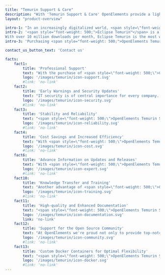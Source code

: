 ```yaml
---
title: "Temurin Support & Care"
description: "With 'Temurin Support & Care' OpenElements provide a lightweight support for the most prominent Java distribution."
layout: "product-overview"

intro-1: "In an increasingly digitalized world, <span style=\"font-weight: 500;\">Java™</span> has established itself as one of the most popular and widespread programming languages. Therefore, it's all the more important to be able to rely on professional support for the development and maintenance of Java applications, ensuring they are secure."
intro-2: '<span style="font-weight: 500;">Eclipse Temurin™</span> is a Java runtime environment based on <span style="font-weight: 500;">OpenJDK™</span> and distributed by the <span style="font-weight: 500;">Eclipse Foundation</span> under an open-source license. Eclipse Temurin is a key project of the <span style="font-weight: 500;">Adoptium™</span> Working Group, which develops and provides high-quality products and technologies for the Java ecosystem.
With over 10 million downloads per month, Eclipse Temurin is the most widely used Java runtime environment in the world. <span style="font-weight: 500;">OpenElements</span> has significantly contributed to this success as a member of the <span style="font-weight: 500;">Adoptium™</span> Working Group. Our founder <a class="link-purple" href="/about-hendrik">Hendrik Ebbers</a> is a founding member of Adoptium and a member of the Technical Steering Committee (TSC) of its predecessor, AdoptOpenJDK.'
intro-3: 'Purchasing <span style="font-weight: 500;">OpenElements Temurin Support & Care</span> provides you with a variety of benefits that enhance the performance and security of your Java applications and optimize your development process. As a member of <span style="font-weight: 500;">Adoptium™</span> and with our exceptional network within <span style="font-weight: 500;">OpenElements</span>, we directly contribute to its development. Through our activities in the Java and Open Source ecosystem, we can provide you with information and insights into the current and future developments within the Eclipse Adoptium Working Group and the OpenJDK. For more details, please visit <a class="link-purple" href="/about">our activities in the Java and Open Source ecosystem</a>.'

contact_us_button_text: 'Contact us'

facts:
    fact1:
        title: 'Professional Support'
        text: "With the purchase of <span style=\"font-weight: 500;\">OpenElements Temurin Support & Care</span>, you gain access to a team of experts who specialize in Java, OpenJDK, and the Temurin distribution. You benefit from fast, reliable, and personal assistance with technical issues, implementation questions, or other challenges."
        logo: '/images/temurin/icon-support.svg'
        #link: 'no-link'
    fact2:
        title: 'Early Warnings and Security Updates'
        text: "IT security is of central importance for every company. <span style=\"font-weight: 500;\">OpenElements Temurin Support & Care</span> ensures that you're promptly informed about relevant security updates and patches and can install them in a timely manner. Thus, you reduce the risk of security vulnerabilities and proactively protect your applications from potential threats."
        logo: '/images/temurin/icon-security.svg'
        #link: 'no-link'
    fact3:
        title: 'Stability and Reliability'
        text: "<span style=\"font-weight: 500;\">OpenElements Temurin Support & Care</span> ensures that your Java applications run on a stable and reliable platform. Through continuous support, you receive updates and bug fixes that improve the performance of your applications and identify and fix potential issues early."
        logo: '/images/temurin/icon-reliability.svg'
        #link: 'no-link'
    fact4:
        title: 'Cost Savings and Increased Efficiency'
        text: "With <span style=\"font-weight: 500;\">OpenElements Temurin Support & Care</span>, you achieve time savings as well as long-term cost savings. By continuously improving and maintaining your applications based on Eclipse Adoptium products, you reduce the risk of security vulnerabilities, minimize system downtime, and accelerate your development processes while simultaneously increasing the efficiency and productivity of your team."
        logo: '/images/temurin/icon-cost.svg'
        #link: 'no-link'
    fact6:
        title: 'Advance Information on Updates and Releases'
        text: "With <span style=\"font-weight: 500;\">OpenElements Temurin Support & Care</span>, you get early access to information about upcoming updates and releases. This allows you to better plan and ensure that your systems are always up-to-date, improving the performance."
        logo: '/images/temurin/icon-expert.svg'
        #link: 'no-link'
    fact10:
        title: 'Knowledge Transfer and Training'
        text: "Another advantage of <span style=\"font-weight: 500;\">OpenElements Temurin Support & Care</span> is access to essential know-how and expertise on Eclipse Adoptium and OpenJDK. You'll have the opportunity to efficiently train your development team in the latest Java technologies and tools and get firsthand information on current developments in the Java ecosystem."
        logo: '/images/temurin/icon-training.svg'
        #link: 'no-link'
    fact11:
        title: 'High-quality and Enhanced Documentation'
        text: "<span style=\"font-weight: 500;\">OpenElements Temurin Support & Care</span> not only provides you with direct access to experienced Java experts, but it also offers improved and comprehensive documentation of all Eclipse Adoptium projects in both German and English. This documentation is tailored based on our customers' needs and helps you exploit the full potential of Temurin."
        logo: '/images/temurin/icon-documentation.svg'
        link: 'no-link'
    fact12:
        title: 'Support for the Open Source Community'
        text: "At OpenElements we're proud not only to provide top-notch support for Eclipse Temurin, but also actively contribute to the further development of Temurin and other Adoptium Working Group projects. We believe the success of open source projects like Temurin is based on the collaboration and commitment of the entire community. That's why we invest a portion of the profits from <span style=\"font-weight: 500;\">OpenElements Temurin Support & Care</span> directly into the open source community."
        logo: '/images/temurin/icon-community.svg'
        #link: 'no-link'
    fact13:
        title: 'Custom Docker Containers for Optimal Flexibility'
        text: "<span style=\"font-weight: 500;\">OpenElements Temurin Support & Care</span> also offers customized Docker containers tailored perfectly to our customers' needs. They contain the latest versions of Temurin and can also include additional Java tools like Maven. We ensure regular updates and maintenance, so our customers always stay up to date and can deploy their Java applications flexibly and efficiently in the cloud or in local environments."
        logo: '/images/temurin/icon-docker.svg'
        #link: 'no-link'
---
```

